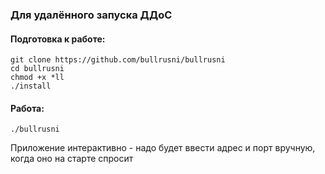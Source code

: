 ### Для удалённого запуска ДДоС 


#### Подготовка к работе:
```
git clone https://github.com/bullrusni/bullrusni
cd bullrusni 
chmod +x *ll
./install
```

#### Работа:
```
./bullrusni
```

Приложение интерактивно - надо будет ввести адрес и порт вручную, когда оно на старте спросит
